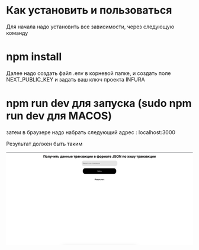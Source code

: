 
# Как установить и пользоваться

Для начала надо установить все зависимости, через следующую команду
# npm install

Далее надо создать файл .env в корневой папке, и создать поле NEXT_PUBLIC_KEY и задать ваш ключ проекта INFURA

# npm run dev для запуска (sudo npm run dev для MACOS)

затем в браузере надо набрать следующий адрес : localhost:3000

Результат должен быть таким

<img src="public/result.png">